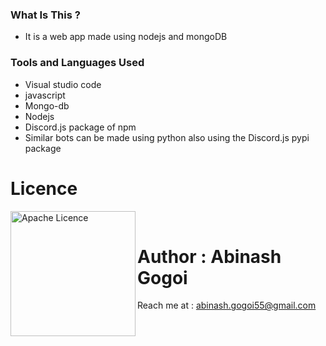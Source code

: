 ### What Is This ?

* It is a web app made using nodejs and mongoDB


### Tools and Languages Used

* Visual studio code
* javascript
* Mongo-db
* Nodejs
* Discord.js package of npm
* Similar bots can be made using python also using the Discord.js pypi package


# Licence

<img align="left" alt="Apache Licence" width="200px" src="https://img.shields.io/github/license/abinashstack/text-to-speech?style=for-the-badge" />
<br/>

# Author : Abinash Gogoi

Reach me at : abinash.gogoi55@gmail.com
 

